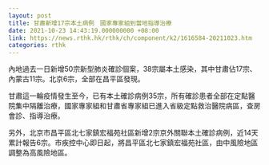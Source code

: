 ```yaml
---
layout: post
title: 甘肅新增17宗本土病例　國家專家組到當地指導治療
date: 2021-10-23 14:43:19.000000000 +08:00
link: https://news.rthk.hk/rthk/ch/component/k2/1616584-20211023.htm
categories: rthk
---
```


內地過去一日新增50宗新型肺炎確診個案，38宗屬本土感染，其中甘肅佔17宗、內蒙古11宗。北京6宗，全部在昌平區發現。

甘肅這一輪疫情發生至今，已有本土確診病例35宗，所有確診患者全部在定點醫院集中隔離治療，國家專家組和甘肅省專家組已進入省級定點救治醫院病區，查房會診、指導治療。

另外，北京市昌平區北七家鎮宏福苑社區新增2宗京外關聯本土確診病例，近14天累計報告6宗。市疾控中心即日起，將昌平區北七家鎮宏福苑社區，由中風險地區調整為高風險地區。

